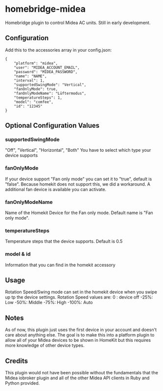 # homebridge-midea

Homebridge plugin to control Midea AC units. Still in early development.


## Configuration

Add this to the accessories array in your config.json:

	{
	    "platform": "midea",
	    "user": "MIDEA_ACCOUNT_EMAIL",
	    "password": "MIDEA_PASSWORD",
	    "name": "NAME",
	    "interval": 1,
        "supportedSwingMode": "Vertical",
        "fanOnlyMode": true,
        "fanOnlyModeName": "Lüftermodus",
        "temperatureSteps": 1,
        "model": "comfee",
        "id": "12345"
	}

## Optional Configuration Values

### supportedSwingMode

"Off", "Vertical", "Horizontal", "Both"
You have to select which type your device supports

### fanOnlyMode

If your device support "Fan only mode" you can set it to "true", default is "false".
Because homekit does not support this, we did a workaround. A additional fan device is available you can activate.

### fanOnlyModeName

Name of the Homekit Device for the Fan only mode. Default name is "Fan only mode".

### temperatureSteps

Temperature steps that the device supports. Default is 0.5

### model & id

Information that you can find in the homekit accessory

## Usage

Rotation Speed/Swing mode can set in the homekit device when you swipe up tp the device settings.
Rotation Speed values are:
0 : device off
-25%: Low 
-50%: Middle
-75%: High
-100%: Auto


## Notes

As of now, this plugin just uses the first device in your account and doesn't care about anything else. The goal is to make this into a platform plugin to allow all of your Midea devices to be shown in HomeKit but this requires more knowledge of other device types.


## Credits
This plugin would not have been possible without the fundamentals that the Midea iobroker plugin and all of the other Midea API clients in Ruby and Python provided.